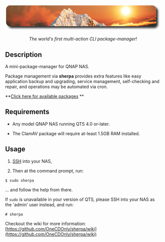 ![icon](images/sherpa.readme.png)

<p align="center"><i>The world's first multi-action CLI package-manager!</i></p>


## Description

A mini-package-manager for QNAP NAS.

Package management via **sherpa** provides extra features like easy application backup and upgrading, service management, self-checking and repair, and operations may be automated via cron.

**[Click here for available packages](https://github.com/OneCDOnly/sherpa/wiki/Packages-available)
**

## Requirements

- Any model QNAP NAS running QTS 4.0 or-later.

- The ClamAV package will require at-least 1.5GB RAM installed.


## Usage

1) [SSH](https://www.qnap.com/en/how-to/faq/article/how-do-i-access-my-qnap-nas-using-ssh) into your NAS,

2) Then at the command prompt, run:

```
$ sudo sherpa
```

... and follow the help from there.

If `sudo` is unavailable in your version of QTS, please SSH into your NAS as the 'admin' user instead, and run:
```
# sherpa
```

Checkout the wiki for more information: [https://github.com/OneCDOnly/sherpa/wiki](https://github.com/OneCDOnly/sherpa/wiki)